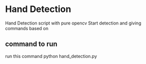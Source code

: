 # Hand Detection
Hand Detection script with pure opencv
Start detection and giving commands based on 
## command to run
run this command python hand_detection.py
